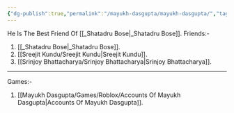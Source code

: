 ```yaml
---
{"dg-publish":true,"permalink":"/mayukh-dasgupta/mayukh-dasgupta/","tags":["bestfriend"]}
---
```


He Is The Best Friend Of [[_Shatadru Bose\|_Shatadru Bose]].
Friends:-
1. [[_Shatadru Bose\|_Shatadru Bose]].
2. [[Sreejit Kundu/Sreejit Kundu\|Sreejit Kundu]].
3. [[Srinjoy Bhattacharya/Srinjoy Bhattacharya\|Srinjoy Bhattacharya]].
---
Games:-
1. [[Mayukh Dasgupta/Games/Roblox/Accounts Of Mayukh Dasgupta\|Accounts Of Mayukh Dasgupta]].